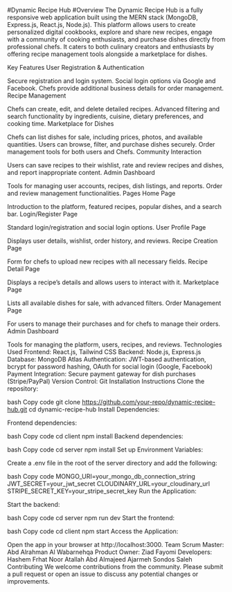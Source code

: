 #Dynamic Recipe Hub
#Overview
The Dynamic Recipe Hub is a fully responsive web application built using the MERN stack (MongoDB, Express.js, React.js, Node.js). This platform allows users to create personalized digital cookbooks, explore and share new recipes, engage with a community of cooking enthusiasts, and purchase dishes directly from professional chefs. It caters to both culinary creators and enthusiasts by offering recipe management tools alongside a marketplace for dishes.

Key Features
User Registration & Authentication

Secure registration and login system.
Social login options via Google and Facebook.
Chefs provide additional business details for order management.
Recipe Management

Chefs can create, edit, and delete detailed recipes.
Advanced filtering and search functionality by ingredients, cuisine, dietary preferences, and cooking time.
Marketplace for Dishes

Chefs can list dishes for sale, including prices, photos, and available quantities.
Users can browse, filter, and purchase dishes securely.
Order management tools for both users and Chefs.
Community Interaction

Users can save recipes to their wishlist, rate and review recipes and dishes, and report inappropriate content.
Admin Dashboard

Tools for managing user accounts, recipes, dish listings, and reports.
Order and review management functionalities.
Pages
Home Page

Introduction to the platform, featured recipes, popular dishes, and a search bar.
Login/Register Page

Standard login/registration and social login options.
User Profile Page

Displays user details, wishlist, order history, and reviews.
Recipe Creation Page

Form for chefs to upload new recipes with all necessary fields.
Recipe Detail Page

Displays a recipe’s details and allows users to interact with it.
Marketplace Page

Lists all available dishes for sale, with advanced filters.
Order Management Page

For users to manage their purchases and for chefs to manage their orders.
Admin Dashboard

Tools for managing the platform, users, recipes, and reviews.
Technologies Used
Frontend: React.js, Tailwind CSS
Backend: Node.js, Express.js
Database: MongoDB Atlas
Authentication: JWT-based authentication, bcrypt for password hashing, OAuth for social login (Google, Facebook)
Payment Integration: Secure payment gateway for dish purchases (Stripe/PayPal)
Version Control: Git
Installation Instructions
Clone the repository:

bash
Copy code
git clone https://github.com/your-repo/dynamic-recipe-hub.git
cd dynamic-recipe-hub
Install Dependencies:

Frontend dependencies:

bash
Copy code
cd client
npm install
Backend dependencies:

bash
Copy code
cd server
npm install
Set up Environment Variables:

Create a .env file in the root of the server directory and add the following:

bash
Copy code
MONGO_URI=your_mongo_db_connection_string
JWT_SECRET=your_jwt_secret
CLOUDINARY_URL=your_cloudinary_url
STRIPE_SECRET_KEY=your_stripe_secret_key
Run the Application:

Start the backend:

bash
Copy code
cd server
npm run dev
Start the frontend:

bash
Copy code
cd client
npm start
Access the Application:

Open the app in your browser at http://localhost:3000.
Team
Scrum Master: Abd Alrahman Al Wabarnehqa
Product Owner: Ziad Fayomi
Developers:
Hashem Frhat
Noor Atallah
Abd Almajeed Ajarmeh
Sondos Saleh
Contributing
We welcome contributions from the community. Please submit a pull request or open an issue to discuss any potential changes or improvements.
